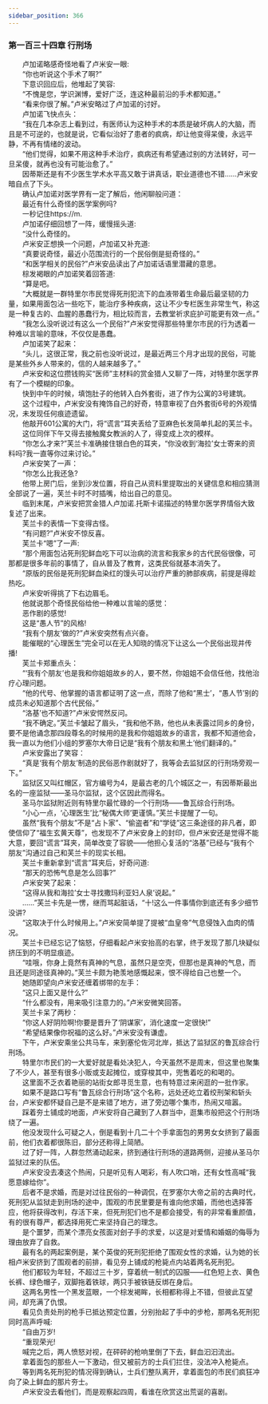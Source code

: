 ```yaml
---
sidebar_position: 366
---
```

### 第一百三十四章 行刑场  


　　卢加诺略感奇怪地看了卢米安一眼:  
　　“你也听说这个手术了啊?”  
　　下意识回应后，他堆起了笑容:  
　　“不愧是您，学识渊博，爱好广泛，连这种最前沿的手术都知道。”  
　　“看来你很了解。”卢米安略过了卢加诺的讨好。  
　　卢加诺飞快点头：  
　　“我在几本杂志上看到过，有医师认为这种手术的本质是破坏病人的大脑，而且是不可逆的，也就是说，它看似治好了患者的疯病，却让他变得呆傻，永远平静，不再有情绪的波动。  
　　“他们觉得，如果不用这种手术治疗，疯病还有希望通过别的方法转好，可一旦呆傻，就再也没有可能治愈了。”  
　　因蒂斯还是有不少医生学术水平高又敢于讲真话，职业道德也不错……卢米安暗自点了下头。  
　　确认卢加诺对医学界有一定了解后，他闲聊般问道：  
　　最近有什么奇怪的医学案例吗?  
　　一秒记住https://m.  
　　卢加诺仔细回想了一阵，缓慢摇头道:  
　　“没什么奇怪的。  
　　卢米安正想换一个问题，卢加诺又补充道:  
　　“真要说奇怪，最近小范围流行的一个民俗倒是挺奇怪的。”  
　　“和医学相关的民俗?”卢米安品读出了卢加诺话语里潜藏的意思。  
　　棕发褐眼的卢加诺笑着回答道:  
　　“算是吧。  
　　“大概就是一群特里尔市民觉得死刑犯流下的血液带着生命最后最坚韧的力量，如果用面包沾一些吃下，能治疗多种疾病，这让不少专栏医生非常生气，称这是一种复古的、血腥的愚蠢行为，相比较而言，去教堂祈求庇护可能更有效一点。”  
　　“我怎么没听说过有这么一个民俗?”卢米安觉得那些特里尔市民的行为透着一种难以言喻的意味，不仅仅是愚蠢。  
　　卢加诺笑了起来：  
　　“头儿，这很正常，我之前也没听说过，是最近两三个月才出现的民俗，可能是某些外乡人带来的，信的人越来越多了。”  
　　卢米安和这位攒钱购买“医师”主材料的赏金猎人又聊了一阵，对特里尔医学界有了一个模糊的印象。  
　　快到中午的时候，填饱肚子的他转入白外套街，进了作为公寓的3号建筑。  
　　这个过程中，卢米安没有掩饰自己的好奇，特意审视了白外套街6号的外观情况，未发现任何痕迹遗留。  
　　他敲开601公寓的大门，将“谎言”耳夹丢给了亚麻色长发简单扎起的芙兰卡。  
　　这位同伴下午又得去接触魔女教派的人了，得变成上次的模样。  
　　“你怎么才来?”芙兰卡准确接住银白色的耳夹，“你没收到‘海拉’女士寄来的资料吗?我一直等你过来讨论。”  
　　卢米安笑了一声：  
　　“你怎么比我还急?  
　　他带上房门后，坐到沙发位置，将自己从资料里提取出的关键信息和相应猜测全部说了一遍，芙兰卡时不时插嘴，给出自己的意见。  
　　临到末尾，卢米安把赏金猎人卢加诺.托斯卡诺描述的特里尔医学界情俗大致复述了出来。  
　　芙兰卡的表情一下变得古怪。  
　　“有问题?”卢米安不惊反喜。  
　　芙兰卡“嗯”了一声:  
　　“那个用面包沾死刑犯鲜血吃下可以治病的流言和我家乡的古代民俗很像，可那都是很多年前的事情了，自从普及了教育，这类民俗就基本消失了。  
　　“原版的民俗是死刑犯鲜血染红的馒头可以治疗严重的肺部疾病，前提是得趁热吃。  
　　卢米安听得挑了下右边眉毛。  
　　他就说那个奇怪民俗给他一种难以言喻的感觉：  
　　恶作剧的感觉!  
　　这是“愚人节”的风格!  
　　“我有个朋友’做的?”卢米安突然有点兴奋。  
　　能催眠的“心理医生”完全可以在无人知晓的情况下让这么一个民俗出现并传播!  
　　芙兰卡郑重点头：  
　　“‘我有个朋友’也是我和你姐姐故乡的人，要不然，你姐姐不会信任他，找他治疗心理问题。  
　　“他的代号、他掌握的语言都证明了这一点，而除了他和“黑士’，“愚人节’别的成员未必知道那个古代民俗。”  
　　“洛基’也不知道?”卢米安愕然反问。  
　　“我不确定。”芙兰卡皱起了眉头，“我和他不熟，他也从未表露过同乡的身份，要不是他诵念那四段尊名的时候用的是我和你姐姐故乡的语言，我都不知道他会，我一直以为他们小组的罗塞尔大帝日记是“我有个朋友和黑土’他们翻译的。”  
　　卢米安露出了笑容：  
　　“真是‘我有个朋友’制造的民俗恶作剧就好了，我等会去监狱区的行刑场旁观一下。”  
　　监狱区又叫红帽区，官方编号为4，是最古老的几个城区之一，有因蒂斯最出名的一座监狱——圣马尔监狱，这个区因此而得名。  
　　圣马尔监狱附近则有特里尔最忙碌的一个行刑场——鲁瓦综合行刑场。  
　　“小心一点，‘心理医生’比“秘偶大师’更谨慎。”芙兰卡提醒了一句。  
　　虽然“我有个朋友”不是“占卜家”、“偷盗者”和“学徒”这三条途径的非凡者，即使信仰了“福生玄黄天尊”，也发现不了卢米安身上的封印，但卢米安还是觉得不能大意，要回“谎言”耳夹，简单改变了容貌——他担心复活的“洛基”已经与“我有个朋友”沟通过自己和芙兰卡的现实长相。  
　　芙兰卡重新拿到“谎言”耳夹后，好奇问道:  
　　“那天的恐怖气息是怎么回事?”  
　　卢米安笑了起来：  
　　“这得从我和海拉’女士寻找撒玛利亚妇人泉’说起。”  
　　……”芙兰卡先是一愣，继而骂起脏话，“十!这么一件事情你到底还有多少细节没讲?  
　　“这取决于什么时候用上。”卢米安简单提了提被“血皇帝”气息侵蚀入血肉的情况。  
　　芙兰卡已经忘记了恼怒，仔细看起卢米安抬高的右掌，终于发现了那几块疑似挤压到的不明显痕迹。  
　　“哇哦，你身上竟然有真神的气息，虽然只是空壳，但那也是真神的气息，而且还是同途径真神的。”芙兰卡颇为艳羡地感慨起来，恨不得给自己也整一个。  
　　她随即望向卢米安还缠着绑带的左手：  
　　“这只上面又是什么?”  
　　“什么都没有，用来吸引注意力的。”卢米安微笑回答。  
　　芙兰卡呆了两秒：  
　　“你这人好阴险啊!你要是晋升了‘阴谋家’，消化速度一定很快!”  
　　“希望结果像你祝福的这么好。”卢米安没有谦虚。  
　　下午，卢米安乘坐公共马车，来到塞伦佐河北岸，抵达了监狱区的鲁瓦综合行刑场。  
　　特里尔市民们的一大爱好就是看处决犯人，今天虽然不是周末，但这里也聚集了不少人，甚至有很多小贩或支起摊位，或穿梭其中，兜售着吃的和喝的。  
　　这里面不乏衣着艳丽的站街女郎寻觅生意，也有特意过来闲逛的一批作家。  
　　如果不是路口写有“鲁瓦综合行刑场”这个名称，远处还屹立着绞刑架和斩头台，卢米安都怀疑自己是不是来错了地方，进了旁边哪个集市，热闹又喧嚣。  
　　踩着夯土铺成的地面，卢米安将自己藏到了人群当中，逛集市般把这个行刑场绕了一遍。  
　　他没发现什么可疑之人，倒是看到十几二十个手拿面包的男男女女挤到了最面前，他们衣着都很陈旧，部分还称得上简陋。  
　　过了好一阵，人群忽然涌动起来，挤到通往行刑场的道路两侧，迎接从圣马尔监狱过来的队伍。  
　　卢米安没去凑这个热闹，只是听见有人喝彩，有人吹口哨，还有女性高喊“我愿意嫁给你”。  
　　后者不是求婚，而是对过往民俗的一种调侃，在罗塞尔大帝之前的古典时代，死刑犯从监狱走到刑场的途中，围观的市民里要是有谁向他求婚，而他也选择答应，他将获得改判，存活下来，但死刑犯们也不是都会接受，有的非常看重颜值，有的很有尊严，都选择用死亡来坚持自己的理念。  
　　是个噩梦，而某个漂亮女孩面对刽子手的求爱，以这是对爱情和婚姻的侮辱为理由放弃了自救。  
　　最有名的两起案例是，某个英俊的死刑犯拒绝了围观女性的求婚，认为她的长相卢米安挤到了围观者的前排，看见夯上铺成的枪毙点内站着两名死刑犯。  
　　他们都较为年轻，不超过三十岁，穿着统一制式的囚服——红色短上衣、黄色长裤、绿色帽子，双脚拖着铁球，两只手被铁链反绑在身后。  
　　这两名男性一个黑发蓝眼，一个棕发褐眸，长相都称得上不错，但彼此互望间，却充满了仇恨。  
　　看见负责处刑的枪手已抵达预定位置，分别抬起了手中的步枪，那两名死刑犯同时高声呼喊:  
　　“自由万岁!  
　　“重现荣光!  
　　喊完之后，两人愤怒对视，在砰砰的枪响里倒了下去，鲜血汩汩流出。  
　　拿着面包的那些人一下激动，但又被前方的士兵们拦住，没法冲入枪毙点。  
　　等到两名死刑犯的情况得到确认，士兵们整队离开，拿着面包的市民们疯狂冲向了染上鲜血的那片夯士。  
　　卢米安没去看他们，而是观察起四周，看谁在欣赏这出荒诞的喜剧。  
